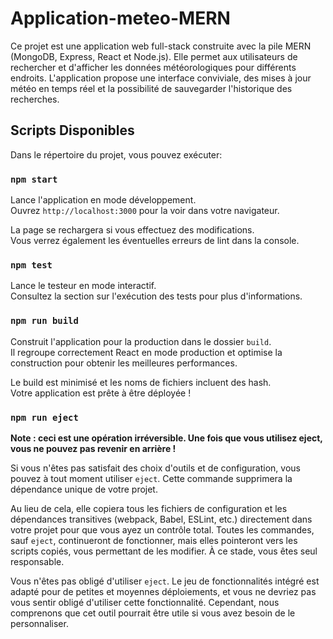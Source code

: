 # Application-meteo-MERN
Ce projet est une application web full-stack construite avec la pile MERN (MongoDB, Express, React et Node.js). Elle permet aux utilisateurs de rechercher et d'afficher les données météorologiques pour différents endroits. L'application propose une interface conviviale, des mises à jour météo en temps réel et la possibilité de sauvegarder l'historique des recherches.

## Scripts Disponibles


Dans le répertoire du projet, vous pouvez exécuter:

### `npm start`

Lance l'application en mode développement.<br /> Ouvrez `http://localhost:3000` pour la voir dans votre navigateur.

La page se rechargera si vous effectuez des modifications.<br /> Vous verrez également les éventuelles erreurs de lint dans la console.

### `npm test`

Lance le testeur en mode interactif.<br /> Consultez la section sur l'exécution des tests pour plus d'informations.

### `npm run build`

Construit l'application pour la production dans le dossier `build`.<br /> Il regroupe correctement React en mode production et optimise la construction pour obtenir les meilleures performances.

Le build est minimisé et les noms de fichiers incluent des hash.<br /> Votre application est prête à être déployée !



### `npm run eject`

**Note : ceci est une opération irréversible. Une fois que vous utilisez eject, vous ne pouvez pas revenir en arrière !**

Si vous n'êtes pas satisfait des choix d'outils et de configuration, vous pouvez à tout moment utiliser `eject`. Cette commande supprimera la dépendance unique de votre projet.

Au lieu de cela, elle copiera tous les fichiers de configuration et les dépendances transitives (webpack, Babel, ESLint, etc.) directement dans votre projet pour que vous ayez un contrôle total. Toutes les commandes, sauf `eject`, continueront de fonctionner, mais elles pointeront vers les scripts copiés, vous permettant de les modifier. À ce stade, vous êtes seul responsable.

Vous n'êtes pas obligé d'utiliser `eject`. Le jeu de fonctionnalités intégré est adapté pour de petites et moyennes déploiements, et vous ne devriez pas vous sentir obligé d'utiliser cette fonctionnalité. Cependant, nous comprenons que cet outil pourrait être utile si vous avez besoin de le personnaliser.